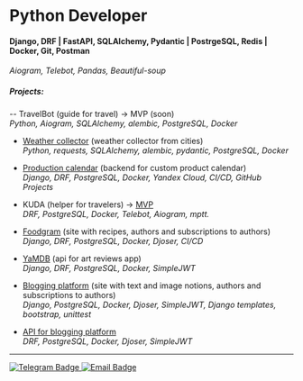 # Python Developer
#### Django, DRF | FastAPI, SQLAlchemy, Pydantic | PostrgeSQL, Redis | Docker, Git, Postman 
_Aiogram, Telebot, Pandas, Beautiful-soup_

##### Projects:
-- TravelBot (guide for travel) -> MVP (soon)
<br>_Python, Aiogram, SQLAlchemy, alembic, PostgreSQL, Docker_

- [Weather collector] (weather collector from cities)
<br>_Python, requests, SQLAlchemy, alembic, pydantic, PostgreSQL, Docker_

- [Production calendar] (backend for custom product calendar)
<br>_Django, DRF, PostgreSQL, Docker, Yandex Cloud, CI/CD, GitHub Projects_

- KUDA (helper for travelers) -> [MVP]
<br>_DRF, PostgreSQL, Docker, Telebot, Aiogram, mptt._

- [Foodgram] (site with recipes, authors and subscriptions to authors)
<br>_Django, DRF, PostgreSQL, Docker, Djoser, CI/CD_

- [YaMDB] (api for art reviews app)
<br>_Django, DRF, PostgreSQL, Docker, SimpleJWT_

- [Blogging platform] (site with text and image notions, authors and subscriptions to authors)
<br>_Django, PostgreSQL, Docker, Djoser, SimpleJWT, Django templates, bootstrap, unittest_

- [API for blogging platform]
<br>_DRF, PostgreSQL, Docker, Djoser, SimpleJWT_


---

<div id="header" align="left">
  <div id="badges">
    <a href="https://t.me/annsjaw">
      <img src="https://img.shields.io/badge/Telegram-blue?style=for-the-badge&logo=telegram&logoColor=white" alt="Telegram Badge"/>
    </a>
    <a href="mailto:annsjaw@gmail.com">
      <img src="https://img.shields.io/badge/email-red?style=for-the-badge&logo=gmail&logoColor=white" alt="Email Badge"/>
    </a>
  </div>
</div>



[//]: #
   
   [Weather collector]: <https://github.com/Annsjaw/weather-collector>
   [Production calendar]: <https://github.com/AcceleratorYandexPracticum/calendar/tree/backend>
   [MVP]: <https://t.me/botkudabot>
   [Foodgram]: <https://github.com/Annsjaw/foodgram-project-react>
   [YaMDB]: <https://github.com/Tozix/api_yamdb>
   [Blogging platform]: <https://github.com/Annsjaw/yatube_project>
   [API for blogging platform]: <https://github.com/Annsjaw/api_for_yatube>

